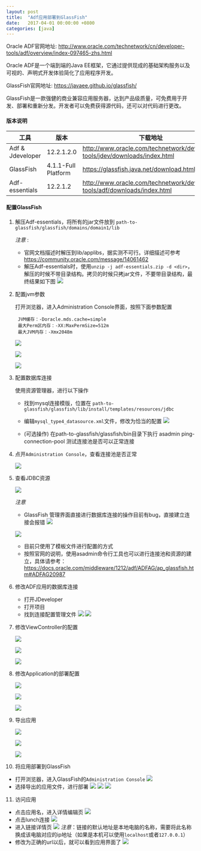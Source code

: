```yaml
---
layout: post
title:  "Adf应用部署到GlassFish"
date:   2017-04-01 00:00:00 +0800
categories: [java]
---
```



Oracle ADF官网地址: http://www.oracle.com/technetwork/cn/developer-tools/adf/overview/index-097465-zhs.html

Oracle ADF是一个端到端的Java EE框架，它通过提供现成的基础架构服务以及可视的、声明式开发体验简化了应用程序开发。

GlassFish官网地址: https://javaee.github.io/glassfish/

GlassFish是一款强健的商业兼容应用服务器，达到产品级质量，可免费用于开发、部署和重新分发。开发者可以免费获得源代码，还可以对代码进行更改。     





      
    
#### 版本说明
        
          
 | 工具 | 版本 | 下载地址 | 
 | --- | --- | --- | 
 | Adf & Jdeveloper | 12.2.1.2.0 | http://www.oracle.com/technetwork/developer-tools/jdev/downloads/index.html | 
 | GlassFish	| 4.1.1-Full Platform	|  https://glassfish.java.net/download.html | 
 | Adf-essentials	 | 12.2.1.2	 | http://www.oracle.com/technetwork/developer-tools/adf/downloads/index.html | 


#### 配置GlassFish
    
    
1. 解压Adf-essentials，将所有的jar文件放到 `path-to-glassfish/glassfish/domains/domain1/lib`

   *注意* :

   * 官网文档描述时解压到lib/applibs，据实测不可行。详细描述可参考 https://community.oracle.com/message/14061462
   * 解压Adf-essentials时，使用`unzip -j adf-essentials.zip -d <dir>`，解压的时候不带目录结构。拷贝的时候只拷jar文件，不要带目录结构，最终结果如下图
    ![](/static/img/lib-jars.png)


2. 配置jvm参数

   打开浏览器，进入Administration Console界面，按照下面参数配置

   ```
    JVM缓存：-Doracle.mds.cache=simple
    最大Perm区内存：-XX:MaxPermSize=512m
    最大JVM内存：-Xmx2048m
   ```

   ![](/static/img/2-1.png)

   ![](/static/img/a2g-2-2.png)

   ![](/static/img/a2g-2-3.png)


3. 配置数据库连接

   使用资源管理器，进行以下操作
   
   * 找到mysql连接模版，位置在
`path-to-glassfish/glassfish/lib/install/templates/resources/jdbc`
   * 编辑`mysql_type4_datasource.xml`文件，修改为恰当的配置
    ![](/static/img/a2g-3-1.png)

   * (可选操作) 在path-to-glassfish/glassfish/bin目录下执行 asadmin ping-connection-pool <connection-pool-name>测试连接池是否可以正常连接

4. 点开`Administration Console`，查看连接池是否正常

   ![](/static/img/a2g-4-1.png)

5. 查看JDBC资源
   
   ![](/static/img/a2g-5-1.png)

   *注意*
   
   * GlassFish 管理界面直接进行数据库连接的操作目前有bug，直接建立连接会报错
   ![](/static/img/a2g-5-2.png)
   
    ![](/static/img/a2g-5-3.png)
   
   * 目前只使用了模板文件进行配置的方式
   * 按照官网的说明，使用asadmin命令行工具也可以进行连接池和资源的建立，具体请参考：  https://docs.oracle.com/middleware/1212/adf/ADFAG/ap_glassfish.htm#ADFAG20987

6. 修改ADF应用的数据库连接
   
   * 打开JDeveloper
   * 打开项目
   * 找到连接配置管理文件
    ![](/static/img/a2g-6-1.png) 
    ![](/static/img/a2g-6-2.png)

7. 修改ViewController的配置
   
   ![](/static/img/a2g-7-1.png)

   ![](/static/img/a2g-7-2.png)

   ![](/static/img/a2g-7-3.png)

8. 修改Application的部署配置

   ![](/static/img/a2g-8-1.png)

   ![](/static/img/a2g-8-2.png)

   ![](/static/img/a2g-8-3.png)

9. 导出应用
   
   ![](/static/img/a2g-9-1.png)

   ![](/static/img/a2g-9-2.png)

   ![](/static/img/a2g-9-3.png)
   
          
10. 将应用部署到GlassFish
   * 打开浏览器，进入GlassFish的`Administration Console`
    ![](/static/img/a2g-10-1.png)
   * 选择导出的应用文件，进行部署
    ![](/static/img/a2g-10-2.png)
    ![](/static/img/a2g-10-3.png)
    ![](/static/img/a2g-10-4.png)
         

11. 访问应用
   * 点击应用名，进入详情编辑页
    ![](/static/img/a2g-11-1.png)
   * 点击lunch连接
    ![](/static/img/a2g-11-2.png)
   * 进入链接详情页
    ![](/static/img/a2g-11-3.png)
   *注意*：链接的默认地址是本地电脑的名称，需要将此名称换成该电脑对应的ip地址（如果是本机可以使用`localhost`或者`127.0.0.1`）   
   * 修改为正确的url以后，就可以看到应用界面了
    ![](/static/img/a2g-11-4.png)


